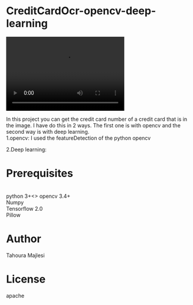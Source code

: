 # CreditCardOcr-opencv-deep-learning
<video src="https://youtu.be/6JePkiYxRWQ" width="320" height="200" controls preload></video>




In this project you can get the credit card number of a credit card that is in the image. I have do this in 2 ways. The first one is with opencv and the second way is with deep learning. 
<br>
1.opencv:
I used the featureDetection of the python opencv


2.Deep learning:

# Prerequisites
<br>
python 3+<>
opencv 3.4+<br>
Numpy<br>
Tensorflow 2.0<br>
Pillow

# Author
Tahoura Majlesi
# License
apache
